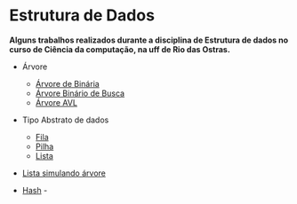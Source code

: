 ﻿# __Estrutura de Dados__

__Alguns trabalhos realizados durante a disciplina de Estrutura de dados no curso de Ciência da computação, na uff
de Rio das Ostras.__

- Árvore
  - [Árvore de Binária](https://github.com/MasterPug/Faculdade/tree/master/ED/%C3%81rvore/Arvore_B)
  - [Árvore Binário de Busca](https://github.com/MasterPug/Faculdade/tree/master/ED/%C3%81rvore/Arvore_BB)
  - [Árvore AVL](https://github.com/MasterPug/Faculdade/tree/master/ED/%C3%81rvore/Arvore_AVL)
  
- Tipo Abstrato de dados
  - [Fila](https://github.com/MasterPug/Faculdade/tree/master/ED/TAD/TAD_Fila)
  - [Pilha](https://github.com/MasterPug/Faculdade/tree/master/ED/TAD/TAD_Pilha)
  - [Lista](https://github.com/MasterPug/Faculdade/tree/master/ED/TAD/TAD_lista)

- [Lista simulando árvore](https://github.com/MasterPug/Faculdade/tree/master/ED/Lista/Simula%C3%A7%C3%A3o_Arvore_Lista)
- [Hash](https://github.com/MasterPug/Faculdade/tree/master/ED/Hash)
-[]()